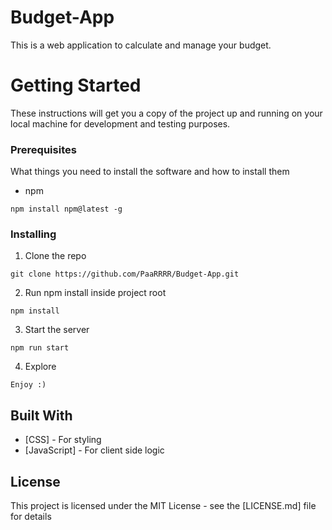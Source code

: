 # Budget-App

This is a web application to calculate and manage your budget.

# Getting Started

These instructions will get you a copy of the project up and running on your local machine for development and testing purposes.

### Prerequisites

What things you need to install the software and how to install them

- npm

```
npm install npm@latest -g
```

### Installing

1. Clone the repo

```
git clone https://github.com/PaaRRRR/Budget-App.git
```

2. Run npm install inside project root

```
npm install
```

3. Start the server

```
npm run start
```

4. Explore

```
Enjoy :)
```


## Built With

* [CSS] - For styling
* [JavaScript] - For client side logic


## License

This project is licensed under the MIT License - see the [LICENSE.md] file for details

